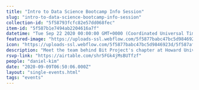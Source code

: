 ```yaml
---
title: "Intro to Data Science Bootcamp Info Session"
slug: "intro-to-data-science-bootcamp-info-session"
collection-id: "5f58793fcfc82e57dd068fec"
item-id: "5f587b1e7494ab2204616a7f"
datetime: "Tue Sep 22 2020 00:00:00 GMT+0000 (Coordinated Universal Time)"
featured-image: "https://uploads-ssl.webflow.com/5f5877babc47bc5d9846923d/5f587af57c950e40cc2dcd95_Bit%20Heros-%20Network.svg"
icon: "https://uploads-ssl.webflow.com/5f5877babc47bc5d9846923d/5f587af57c950e40cc2dcd95_Bit%20Heros-%20Network.svg"
description: "Meet the team behind Bit Project's chapter at Howard University and learn about all of the upcoming opportunities that you can get involved in, from technical bootcamps and professional development workshops to open source contributions."
rsvp-link: "https://airtable.com/shr5FGk4jMsBUTfzf"
people: "daniel-kim"
date: "2020-09-09T06:50:06.000Z"
layout: "single-events.html"
tags: "events"
---
```




